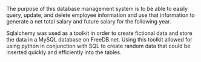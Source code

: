 The purpose of this database management system is to be able to easily query, update, and delete employee information and use that information to generate a net total salary and future salary for the following year.

Sqlalchemy was used as a toolkit in order to create fictional data and store the data in a MySQL database on FreeDB.net. Using this toolkit allowed for using python in conjunction with SQL to create random data that could be inserted quickly and efficiently into the tables. 

